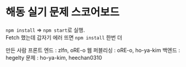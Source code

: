 # 해동 실기 문제 스코어보드
`npm install` => `npm start`로 실행.  
Fetch 했는데 갑자기 에러 뜨면 `npm install` 한번 더

만든 사람
프론트 엔드 : zlfn, oRE-o
웹 퍼블리싱 : oRE-o, ho-ya-kim
백엔드 : hegelty
문제 : ho-ya-kim, heechan0310
